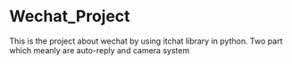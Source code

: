 # Wechat_Project
This is the project about wechat by using itchat library in python. Two part which meanly are auto-reply and camera system

